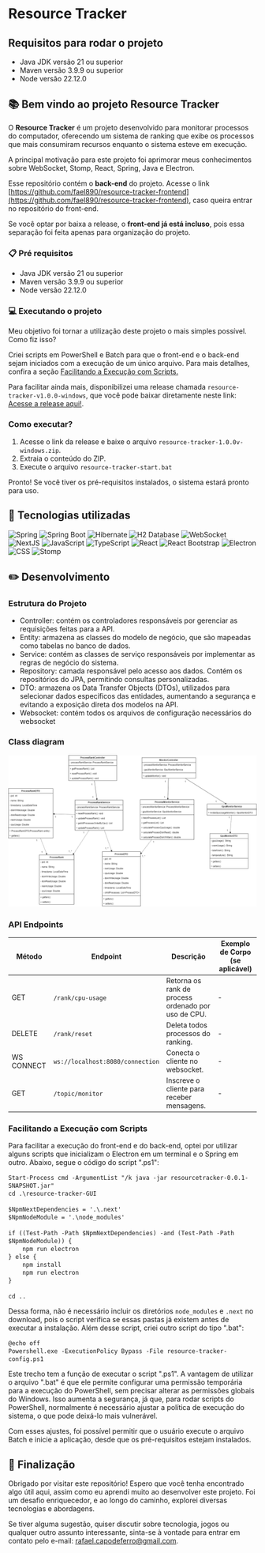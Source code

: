 # Resource Tracker
## Requisitos para rodar o projeto
- Java JDK versão 21 ou superior
- Maven versão 3.9.9 ou superior
- Node versão 22.12.0

## :books: Bem vindo ao projeto Resource Tracker
O **Resource Tracker** é um projeto desenvolvido para monitorar processos do computador, oferecendo um sistema de ranking que exibe os processos que mais consumiram recursos enquanto o sistema esteve em execução.

A principal motivação para este projeto foi aprimorar meus conhecimentos sobre WebSocket, Stomp, React, Spring, Java e Electron. 

Esse repositório contém o **back-end** do projeto. Acesse o link [https://github.com/fael890/resource-tracker-frontend](https://github.com/fael890/resource-tracker-frontend), caso queira entrar no repositório do front-end.

Se você optar por baixa a release, o **front-end já está incluso**, pois essa separação foi feita apenas para organização do projeto.

### :clipboard: Pré requisitos
- Java JDK versão 21 ou superior
- Maven versão 3.9.9 ou superior
- Node versão 22.12.0

### :computer: Executando o projeto
Meu objetivo foi tornar a utilização deste projeto o mais simples possível. Como fiz isso?

Criei scripts em PowerShell e Batch para que o front-end e o back-end sejam iniciados com a execução de um único arquivo. Para mais detalhes, confira a seção [Facilitando a Execução com Scripts.]() 

Para facilitar ainda mais, disponibilizei uma release chamada `resource-tracker-v1.0.0-windows`, que você pode baixar diretamente neste link: [Acesse a release aqui!]().

### Como executar?

1. Acesse o link da release e baixe o arquivo `resource-tracker-1.0.0v-windows.zip`.
2. Extraia o conteúdo do ZIP.
3. Execute o arquivo `resource-tracker-start.bat`

Pronto! Se você tiver os pré-requisitos instalados, o sistema estará pronto para uso. 

## :book: Tecnologias utilizadas

![Spring](https://img.shields.io/badge/-Spring-6DB33F?style=for-the-badge&logo=spring&logoColor=white) ![Spring Boot](https://img.shields.io/badge/-Spring%20Boot-6DB33F?style=for-the-badge&logo=springboot&logoColor=white) ![Hibernate](https://img.shields.io/badge/-Hibernate-59666C?style=for-the-badge&logo=Hibernate&logoColor=white) ![H2 Database](https://img.shields.io/badge/-H2%20Database-09476B?style=for-the-badge&logo=h2database&logoColor=white) ![WebSocket](https://img.shields.io/badge/-WebSocket-535D6C?style=for-the-badge&) ![NextJS](https://img.shields.io/badge/NextJS-000000?style=for-the-badge&logo=nextdotjs&logoColor=white) ![JavaScript](https://img.shields.io/badge/-JavaScript-F7DF1E?style=for-the-badge&logo=JavaScript&logoColor=white) ![TypeScript](https://img.shields.io/badge/-TypeScript-3178C6?style=for-the-badge&logo=typescript&logoColor=white) ![React](https://img.shields.io/badge/-ReactJs-61DAFB?style=for-the-badge&logo=react&logoColor=white) ![React Bootstrap](https://img.shields.io/badge/-React%20Bootstrap-41E0FD?style=for-the-badge&logo=reactbootstrap&logoColor=white) ![Electron](https://img.shields.io/badge/-Electron-47848F?style=for-the-badge&logo=electron&logoColor=white) ![CSS](https://img.shields.io/badge/-CSS-663399?style=for-the-badge&logo=css&logoColor=white) ![Stomp](https://img.shields.io/badge/-Stomp-535D6C?style=for-the-badge)

## :pencil2: Desenvolvimento
### Estrutura do Projeto
- Controller: contém os controladores responsáveis por gerenciar as requisições feitas para a API.
- Entity: armazena as classes do modelo de negócio, que são mapeadas como tabelas no banco de dados.
- Service: contém as classes de serviço responsáveis por implementar as regras de negócio do sistema.
- Repository: camada responsável pelo acesso aos dados. Contém os repositórios do JPA, permitindo consultas personalizadas.
- DTO: armazena os Data Transfer Objects (DTOs), utilizados para selecionar dados específicos das entidades, aumentando a segurança e evitando a exposição direta dos modelos na API.
- Websocket: contém todos os arquivos de configuração necessários do websocket

### Class diagram

![Class Digrama Image](class_diagram_v3.png)

### API Endpoints

| Método   | Endpoint                         | Descrição                                            | Exemplo de Corpo (se aplicável)             |
|----------|----------------------------------|------------------------------------------------------|---------------------------------------------|
| GET      | `/rank/cpu-usage`                | Retorna os rank de process ordenado por uso de CPU.  | -                                           |
| DELETE   | `/rank/reset`                    | Deleta todos processos do ranking.                   | -                                           |
|WS CONNECT| `ws://localhost:8080/connection` | Conecta o cliente no websocket.                      | -                                           |
| GET      | `/topic/monitor`                 | Inscreve o cliente para receber mensagens.           | -                                           |

### Facilitando a Execução com Scripts

Para facilitar a execução do front-end e do back-end, optei por utilizar alguns scripts que inicializam o Electron em um terminal e o Spring em outro. Abaixo, segue o código do script ".ps1":

````
Start-Process cmd -ArgumentList "/k java -jar resourcetracker-0.0.1-SNAPSHOT.jar" 
cd .\resource-tracker-GUI

$NpmNextDependencies = '.\.next'
$NpmNodeModule = '.\node_modules'

if ((Test-Path -Path $NpmNextDependencies) -and (Test-Path -Path $NpmNodeModule)) {
    npm run electron
} else {
    npm install
    npm run electron
}

cd ..
````
Dessa forma, não é necessário incluir os diretórios `node_modules` e `.next` no download, pois o script verifica se essas pastas já existem antes de executar a instalação.
Além desse script, criei outro script do tipo ".bat":

````
@echo off
Powershell.exe -ExecutionPolicy Bypass -File resource-tracker-config.ps1
````
Este trecho tem a função de executar o script ".ps1". A vantagem de utilizar o arquivo ".bat" é que ele permite configurar uma permissão temporária para a execução do PowerShell, sem precisar alterar as permissões globais do Windows. Isso aumenta a segurança, já que, para rodar scripts do PowerShell, normalmente é necessário ajustar a política de execução do sistema, o que pode deixá-lo mais vulnerável.

Com esses ajustes, foi possível permitir que o usuário execute o arquivo Batch e inicie a aplicação, desde que os pré-requisitos estejam instalados.

## :rocket: Finalização
Obrigado por visitar este repositório! Espero que você tenha encontrado algo útil aqui, assim como eu aprendi muito ao desenvolver este projeto. Foi um desafio enriquecedor, e ao longo do caminho, explorei diversas tecnologias e abordagens.

Se tiver alguma sugestão, quiser discutir sobre tecnologia, jogos ou qualquer outro assunto interessante, sinta-se à vontade para entrar em contato pelo e-mail: rafael.capodeferro@gmail.com.
